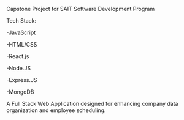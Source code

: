 Capstone Project for SAIT Software Development Program

Tech Stack:

-JavaScript

-HTML/CSS

-React.js

-Node.JS

-Express.JS

-MongoDB 

A Full Stack Web Application designed for enhancing company data organization and employee scheduling.
